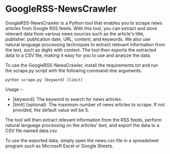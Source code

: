 # GoogleRSS-NewsCrawler
GoogleRSS-NewsCrawler is a Python tool that enables you to scrape news articles from Google RSS feeds. With this tool, you can extract and store relevant data from various news sources such as the article's title, publisher, publication date, URL, content, and keywords. We also use natural language processing techniques to extract relevant information from the text, such as digits with context. The tool then exports the extracted data to a CSV file, making it easy for you to use and analyze the data.

To use the GoogleRSS-NewsCrawler, install the requirements.txt and run the scrape.py script with the following command-line arguments:

    python scrape.py [keyword] [limit]

Usage :-

* [keyword]: The keyword to search for news articles.
* [limit] (optional): The maximum number of news articles to scrape. If not provided, the default value will be 5.

The tool will then extract relevant information from the RSS feeds, perform natural language processing on the articles' text, and export the data to a CSV file named data.csv.

To use the exported data, simply open the news.csv file in a spreadsheet program such as Microsoft Excel or Google Sheets.
